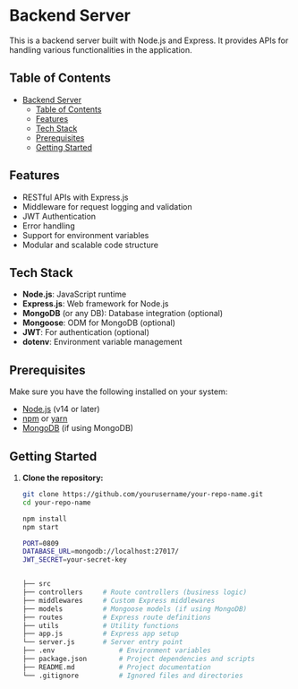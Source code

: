 # Backend Server

This is a backend server built with Node.js and Express. It provides APIs for handling various functionalities in the application.

## Table of Contents

- [Backend Server](#backend-server)
  - [Table of Contents](#table-of-contents)
  - [Features](#features)
  - [Tech Stack](#tech-stack)
  - [Prerequisites](#prerequisites)
  - [Getting Started](#getting-started)

## Features

- RESTful APIs with Express.js
- Middleware for request logging and validation
- JWT Authentication
- Error handling
- Support for environment variables
- Modular and scalable code structure

## Tech Stack

- **Node.js**: JavaScript runtime
- **Express.js**: Web framework for Node.js
- **MongoDB** (or any DB): Database integration (optional)
- **Mongoose**: ODM for MongoDB (optional)
- **JWT**: For authentication (optional)
- **dotenv**: Environment variable management

## Prerequisites

Make sure you have the following installed on your system:

- [Node.js](https://nodejs.org/en/) (v14 or later)
- [npm](https://www.npmjs.com/) or [yarn](https://yarnpkg.com/)
- [MongoDB](https://www.mongodb.com/) (if using MongoDB)

## Getting Started

1. **Clone the repository:**

   ```bash
   git clone https://github.com/yourusername/your-repo-name.git
   cd your-repo-name

   npm install
   npm start

   PORT=0809
   DATABASE_URL=mongodb://localhost:27017/
   JWT_SECRET=your-secret-key


   ├── src
   ├── controllers     # Route controllers (business logic)
   ├── middlewares     # Custom Express middlewares
   ├── models          # Mongoose models (if using MongoDB)
   ├── routes          # Express route definitions
   ├── utils           # Utility functions
   ├── app.js          # Express app setup
   └── server.js       # Server entry point
   ├── .env                # Environment variables
   ├── package.json        # Project dependencies and scripts
   ├── README.md           # Project documentation
   └── .gitignore          # Ignored files and directories

